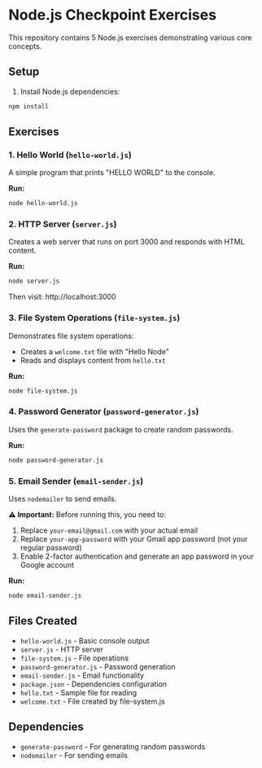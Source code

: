 # Node.js Checkpoint Exercises

This repository contains 5 Node.js exercises demonstrating various core concepts.

## Setup

1. Install Node.js dependencies:
```bash
npm install
```

## Exercises

### 1. Hello World (`hello-world.js`)
A simple program that prints "HELLO WORLD" to the console.

**Run:**
```bash
node hello-world.js
```

### 2. HTTP Server (`server.js`)
Creates a web server that runs on port 3000 and responds with HTML content.

**Run:**
```bash
node server.js
```
Then visit: http://localhost:3000

### 3. File System Operations (`file-system.js`)
Demonstrates file system operations:
- Creates a `welcome.txt` file with "Hello Node"
- Reads and displays content from `hello.txt`

**Run:**
```bash
node file-system.js
```

### 4. Password Generator (`password-generator.js`)
Uses the `generate-password` package to create random passwords.

**Run:**
```bash
node password-generator.js
```

### 5. Email Sender (`email-sender.js`)
Uses `nodemailer` to send emails. 

**⚠️ Important:** Before running this, you need to:
1. Replace `your-email@gmail.com` with your actual email
2. Replace `your-app-password` with your Gmail app password (not your regular password)
3. Enable 2-factor authentication and generate an app password in your Google account

**Run:**
```bash
node email-sender.js
```

## Files Created

- `hello-world.js` - Basic console output
- `server.js` - HTTP server
- `file-system.js` - File operations
- `password-generator.js` - Password generation
- `email-sender.js` - Email functionality
- `package.json` - Dependencies configuration
- `hello.txt` - Sample file for reading
- `welcome.txt` - File created by file-system.js

## Dependencies

- `generate-password` - For generating random passwords
- `nodemailer` - For sending emails

